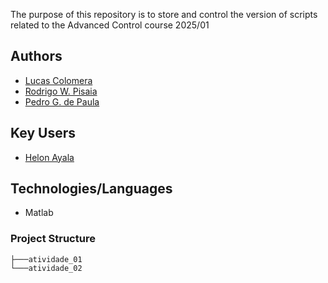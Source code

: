 The purpose of this repository is to store and control the version of scripts related to the Advanced Control course 2025/01

## Authors
- [Lucas Colomera](lucas.colomera@gmail.com)
- [Rodrigo W. Pisaia](rodrigo.pisaia@pucpr.edu.br)
- [Pedro G. de Paula](pedrogp650@gmail.com)

## Key Users
- [Helon Ayala]()

## Technologies/Languages
- Matlab

### Project Structure
```
├───atividade_01
└───atividade_02
```
